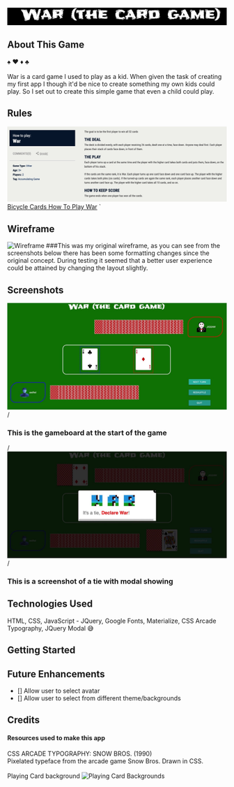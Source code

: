 ![Site Logo](./img/logo.jpeg)

## About This Game
:spades: :hearts: :diamonds: :clubs: \
 \
War is a card game I used to play as a kid.  When given the task of creating my first app I though it'd be nice to create something my own kids could play.  So I set out to create this simple game that even a child could play.

## Rules
![Rules](./img/rules.jpeg)
[Bicycle Cards How To Play War](https://bicyclecards.com/how-to-play/war/)
`
## Wireframe
![Wireframe](https://lucid.app/invitations/accept/4068607a-05c1-4f3e-adfd-9a76b811cd2f)
###This was my original wireframe, as you can see from the screenshots below there has been some formatting changes since the original concept.  During testing it seemed that a better user experience could be attained by changing the layout slightly.

## Screenshots
![Start of Game](./img/start_screenshot.jpeg)/
### This is the gameboard at the start of the game
/
![War Screenshot](./img/war_screenshot.jpeg)/
### This is a screenshot of a tie with modal showing

## Technologies Used
HTML, CSS, JavaScript - JQuery, Google Fonts, Materialize, CSS Arcade Typography, JQuery Modal :sweat_smile:



## Getting Started

## Future Enhancements
- [] Allow user to select avatar
- [] Allow user to select from different theme/backgrounds

## Credits
#### Resources used to make this app
CSS ARCADE TYPOGRAPHY: SNOW BROS. (1990)\
Pixelated typeface from the arcade game Snow Bros. Drawn in CSS.
\
\
Playing Card background ![Playing Card Backgrounds](http://www.brainjar.com/css/cards/)